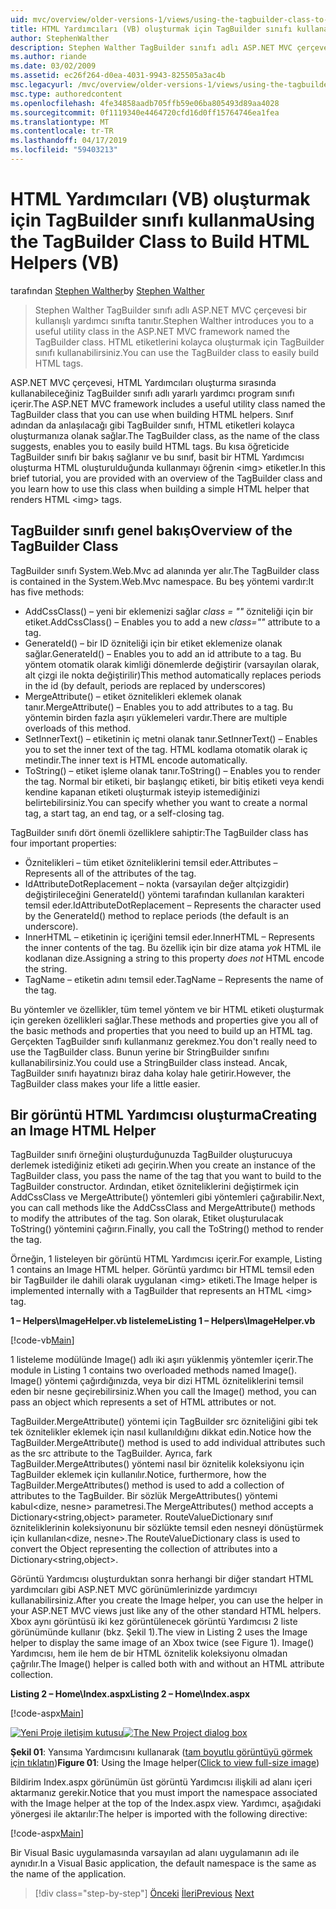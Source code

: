 ```yaml
---
uid: mvc/overview/older-versions-1/views/using-the-tagbuilder-class-to-build-html-helpers-vb
title: HTML Yardımcıları (VB) oluşturmak için TagBuilder sınıfı kullanarak | Microsoft Docs
author: StephenWalther
description: Stephen Walther TagBuilder sınıfı adlı ASP.NET MVC çerçevesi bir kullanışlı yardımcı sınıfta tanıtır. İçin TagBuilder sınıfı bir kolayca kullanabileceğiniz...
ms.author: riande
ms.date: 03/02/2009
ms.assetid: ec26f264-d0ea-4031-9943-825505a3ac4b
msc.legacyurl: /mvc/overview/older-versions-1/views/using-the-tagbuilder-class-to-build-html-helpers-vb
msc.type: authoredcontent
ms.openlocfilehash: 4fe34858aadb705ffb59e06ba805493d89aa4028
ms.sourcegitcommit: 0f1119340e4464720cfd16d0ff15764746ea1fea
ms.translationtype: MT
ms.contentlocale: tr-TR
ms.lasthandoff: 04/17/2019
ms.locfileid: "59403213"
---
```

# <a name="using-the-tagbuilder-class-to-build-html-helpers-vb"></a><span data-ttu-id="571ab-104">HTML Yardımcıları (VB) oluşturmak için TagBuilder sınıfı kullanma</span><span class="sxs-lookup"><span data-stu-id="571ab-104">Using the TagBuilder Class to Build HTML Helpers (VB)</span></span>

<span data-ttu-id="571ab-105">tarafından [Stephen Walther](https://github.com/StephenWalther)</span><span class="sxs-lookup"><span data-stu-id="571ab-105">by [Stephen Walther](https://github.com/StephenWalther)</span></span>

> <span data-ttu-id="571ab-106">Stephen Walther TagBuilder sınıfı adlı ASP.NET MVC çerçevesi bir kullanışlı yardımcı sınıfta tanıtır.</span><span class="sxs-lookup"><span data-stu-id="571ab-106">Stephen Walther introduces you to a useful utility class in the ASP.NET MVC framework named the TagBuilder class.</span></span> <span data-ttu-id="571ab-107">HTML etiketlerini kolayca oluşturmak için TagBuilder sınıfı kullanabilirsiniz.</span><span class="sxs-lookup"><span data-stu-id="571ab-107">You can use the TagBuilder class to easily build HTML tags.</span></span>


<span data-ttu-id="571ab-108">ASP.NET MVC çerçevesi, HTML Yardımcıları oluşturma sırasında kullanabileceğiniz TagBuilder sınıfı adlı yararlı yardımcı program sınıfı içerir.</span><span class="sxs-lookup"><span data-stu-id="571ab-108">The ASP.NET MVC framework includes a useful utility class named the TagBuilder class that you can use when building HTML helpers.</span></span> <span data-ttu-id="571ab-109">Sınıf adından da anlaşılacağı gibi TagBuilder sınıfı, HTML etiketleri kolayca oluşturmanıza olanak sağlar.</span><span class="sxs-lookup"><span data-stu-id="571ab-109">The TagBuilder class, as the name of the class suggests, enables you to easily build HTML tags.</span></span> <span data-ttu-id="571ab-110">Bu kısa öğreticide TagBuilder sınıfı bir bakış sağlanır ve bu sınıf, basit bir HTML Yardımcısı oluşturma HTML oluşturulduğunda kullanmayı öğrenin &lt;img&gt; etiketler.</span><span class="sxs-lookup"><span data-stu-id="571ab-110">In this brief tutorial, you are provided with an overview of the TagBuilder class and you learn how to use this class when building a simple HTML helper that renders HTML &lt;img&gt; tags.</span></span>

## <a name="overview-of-the-tagbuilder-class"></a><span data-ttu-id="571ab-111">TagBuilder sınıfı genel bakış</span><span class="sxs-lookup"><span data-stu-id="571ab-111">Overview of the TagBuilder Class</span></span>

<span data-ttu-id="571ab-112">TagBuilder sınıfı System.Web.Mvc ad alanında yer alır.</span><span class="sxs-lookup"><span data-stu-id="571ab-112">The TagBuilder class is contained in the System.Web.Mvc namespace.</span></span> <span data-ttu-id="571ab-113">Bu beş yöntemi vardır:</span><span class="sxs-lookup"><span data-stu-id="571ab-113">It has five methods:</span></span>

- <span data-ttu-id="571ab-114">AddCssClass() – yeni bir eklemenizi sağlar *class = ""* özniteliği için bir etiket.</span><span class="sxs-lookup"><span data-stu-id="571ab-114">AddCssClass() – Enables you to add a new *class=""* attribute to a tag.</span></span>
- <span data-ttu-id="571ab-115">GenerateId() – bir ID özniteliği için bir etiket eklemenize olanak sağlar.</span><span class="sxs-lookup"><span data-stu-id="571ab-115">GenerateId() – Enables you to add an id attribute to a tag.</span></span> <span data-ttu-id="571ab-116">Bu yöntem otomatik olarak kimliği dönemlerde değiştirir (varsayılan olarak, alt çizgi ile nokta değiştirilir)</span><span class="sxs-lookup"><span data-stu-id="571ab-116">This method automatically replaces periods in the id (by default, periods are replaced by underscores)</span></span>
- <span data-ttu-id="571ab-117">MergeAttribute() – etiket öznitelikleri eklemek olanak tanır.</span><span class="sxs-lookup"><span data-stu-id="571ab-117">MergeAttribute() – Enables you to add attributes to a tag.</span></span> <span data-ttu-id="571ab-118">Bu yöntemin birden fazla aşırı yüklemeleri vardır.</span><span class="sxs-lookup"><span data-stu-id="571ab-118">There are multiple overloads of this method.</span></span>
- <span data-ttu-id="571ab-119">SetInnerText() – etiketinin iç metni olanak tanır.</span><span class="sxs-lookup"><span data-stu-id="571ab-119">SetInnerText() – Enables you to set the inner text of the tag.</span></span> <span data-ttu-id="571ab-120">HTML kodlama otomatik olarak iç metindir.</span><span class="sxs-lookup"><span data-stu-id="571ab-120">The inner text is HTML encode automatically.</span></span>
- <span data-ttu-id="571ab-121">ToString() – etiket işleme olanak tanır.</span><span class="sxs-lookup"><span data-stu-id="571ab-121">ToString() – Enables you to render the tag.</span></span> <span data-ttu-id="571ab-122">Normal bir etiketi, bir başlangıç etiketi, bir bitiş etiketi veya kendi kendine kapanan etiketi oluşturmak isteyip istemediğinizi belirtebilirsiniz.</span><span class="sxs-lookup"><span data-stu-id="571ab-122">You can specify whether you want to create a normal tag, a start tag, an end tag, or a self-closing tag.</span></span>
  

<span data-ttu-id="571ab-123">TagBuilder sınıfı dört önemli özelliklere sahiptir:</span><span class="sxs-lookup"><span data-stu-id="571ab-123">The TagBuilder class has four important properties:</span></span>

- <span data-ttu-id="571ab-124">Öznitelikleri – tüm etiket özniteliklerini temsil eder.</span><span class="sxs-lookup"><span data-stu-id="571ab-124">Attributes – Represents all of the attributes of the tag.</span></span>
- <span data-ttu-id="571ab-125">IdAttributeDotReplacement – nokta (varsayılan değer altçizgidir) değiştirileceğini GenerateId() yöntemi tarafından kullanılan karakteri temsil eder.</span><span class="sxs-lookup"><span data-stu-id="571ab-125">IdAttributeDotReplacement – Represents the character used by the GenerateId() method to replace periods (the default is an underscore).</span></span>
- <span data-ttu-id="571ab-126">InnerHTML – etiketinin iç içeriğini temsil eder.</span><span class="sxs-lookup"><span data-stu-id="571ab-126">InnerHTML – Represents the inner contents of the tag.</span></span> <span data-ttu-id="571ab-127">Bu özellik için bir dize atama *yok* HTML ile kodlanan dize.</span><span class="sxs-lookup"><span data-stu-id="571ab-127">Assigning a string to this property *does not* HTML encode the string.</span></span>
- <span data-ttu-id="571ab-128">TagName – etiketin adını temsil eder.</span><span class="sxs-lookup"><span data-stu-id="571ab-128">TagName – Represents the name of the tag.</span></span>

<span data-ttu-id="571ab-129">Bu yöntemler ve özellikler, tüm temel yöntem ve bir HTML etiketi oluşturmak için gereken özellikleri sağlar.</span><span class="sxs-lookup"><span data-stu-id="571ab-129">These methods and properties give you all of the basic methods and properties that you need to build up an HTML tag.</span></span> <span data-ttu-id="571ab-130">Gerçekten TagBuilder sınıfı kullanmanız gerekmez.</span><span class="sxs-lookup"><span data-stu-id="571ab-130">You don't really need to use the TagBuilder class.</span></span> <span data-ttu-id="571ab-131">Bunun yerine bir StringBuilder sınıfını kullanabilirsiniz.</span><span class="sxs-lookup"><span data-stu-id="571ab-131">You could use a StringBuilder class instead.</span></span> <span data-ttu-id="571ab-132">Ancak, TagBuilder sınıfı hayatınızı biraz daha kolay hale getirir.</span><span class="sxs-lookup"><span data-stu-id="571ab-132">However, the TagBuilder class makes your life a little easier.</span></span>

## <a name="creating-an-image-html-helper"></a><span data-ttu-id="571ab-133">Bir görüntü HTML Yardımcısı oluşturma</span><span class="sxs-lookup"><span data-stu-id="571ab-133">Creating an Image HTML Helper</span></span>

<span data-ttu-id="571ab-134">TagBuilder sınıfı örneğini oluşturduğunuzda TagBuilder oluşturucuya derlemek istediğiniz etiketi adı geçirin.</span><span class="sxs-lookup"><span data-stu-id="571ab-134">When you create an instance of the TagBuilder class, you pass the name of the tag that you want to build to the TagBuilder constructor.</span></span> <span data-ttu-id="571ab-135">Ardından, etiket özniteliklerini değiştirmek için AddCssClass ve MergeAttribute() yöntemleri gibi yöntemleri çağırabilir.</span><span class="sxs-lookup"><span data-stu-id="571ab-135">Next, you can call methods like the AddCssClass and MergeAttribute() methods to modify the attributes of the tag.</span></span> <span data-ttu-id="571ab-136">Son olarak, Etiket oluşturulacak ToString() yöntemini çağırın.</span><span class="sxs-lookup"><span data-stu-id="571ab-136">Finally, you call the ToString() method to render the tag.</span></span>

<span data-ttu-id="571ab-137">Örneğin, 1 listeleyen bir görüntü HTML Yardımcısı içerir.</span><span class="sxs-lookup"><span data-stu-id="571ab-137">For example, Listing 1 contains an Image HTML helper.</span></span> <span data-ttu-id="571ab-138">Görüntü yardımcı bir HTML temsil eden bir TagBuilder ile dahili olarak uygulanan &lt;img&gt; etiketi.</span><span class="sxs-lookup"><span data-stu-id="571ab-138">The Image helper is implemented internally with a TagBuilder that represents an HTML &lt;img&gt; tag.</span></span>

<span data-ttu-id="571ab-139">**1 – Helpers\ImageHelper.vb listeleme**</span><span class="sxs-lookup"><span data-stu-id="571ab-139">**Listing 1 – Helpers\ImageHelper.vb**</span></span>

[!code-vb[Main](using-the-tagbuilder-class-to-build-html-helpers-vb/samples/sample1.vb)]

<span data-ttu-id="571ab-140">1 listeleme modülünde Image() adlı iki aşırı yüklenmiş yöntemler içerir.</span><span class="sxs-lookup"><span data-stu-id="571ab-140">The module in Listing 1 contains two overloaded methods named Image().</span></span> <span data-ttu-id="571ab-141">Image() yöntemi çağırdığınızda, veya bir dizi HTML özniteliklerini temsil eden bir nesne geçirebilirsiniz.</span><span class="sxs-lookup"><span data-stu-id="571ab-141">When you call the Image() method, you can pass an object which represents a set of HTML attributes or not.</span></span>

<span data-ttu-id="571ab-142">TagBuilder.MergeAttribute() yöntemi için TagBuilder src özniteliğini gibi tek tek öznitelikler eklemek için nasıl kullanıldığını dikkat edin.</span><span class="sxs-lookup"><span data-stu-id="571ab-142">Notice how the TagBuilder.MergeAttribute() method is used to add individual attributes such as the src attribute to the TagBuilder.</span></span> <span data-ttu-id="571ab-143">Ayrıca, fark TagBuilder.MergeAttributes() yöntemi nasıl bir öznitelik koleksiyonu için TagBuilder eklemek için kullanılır.</span><span class="sxs-lookup"><span data-stu-id="571ab-143">Notice, furthermore, how the TagBuilder.MergeAttributes() method is used to add a collection of attributes to the TagBuilder.</span></span> <span data-ttu-id="571ab-144">Bir sözlük MergeAttributes() yöntemi kabul&lt;dize, nesne&gt; parametresi.</span><span class="sxs-lookup"><span data-stu-id="571ab-144">The MergeAttributes() method accepts a Dictionary&lt;string,object&gt; parameter.</span></span> <span data-ttu-id="571ab-145">RouteValueDictionary sınıf özniteliklerinin koleksiyonunu bir sözlükte temsil eden nesneyi dönüştürmek için kullanılan&lt;dize, nesne&gt;.</span><span class="sxs-lookup"><span data-stu-id="571ab-145">The RouteValueDictionary class is used to convert the Object representing the collection of attributes into a Dictionary&lt;string,object&gt;.</span></span>

<span data-ttu-id="571ab-146">Görüntü Yardımcısı oluşturduktan sonra herhangi bir diğer standart HTML yardımcıları gibi ASP.NET MVC görünümlerinizde yardımcıyı kullanabilirsiniz.</span><span class="sxs-lookup"><span data-stu-id="571ab-146">After you create the Image helper, you can use the helper in your ASP.NET MVC views just like any of the other standard HTML helpers.</span></span> <span data-ttu-id="571ab-147">Xbox aynı görüntüsü iki kez görüntülenecek görüntü Yardımcısı 2 liste görünümünde kullanır (bkz. Şekil 1).</span><span class="sxs-lookup"><span data-stu-id="571ab-147">The view in Listing 2 uses the Image helper to display the same image of an Xbox twice (see Figure 1).</span></span> <span data-ttu-id="571ab-148">Image() Yardımcısı, hem ile hem de bir HTML öznitelik koleksiyonu olmadan çağrılır.</span><span class="sxs-lookup"><span data-stu-id="571ab-148">The Image() helper is called both with and without an HTML attribute collection.</span></span>

<span data-ttu-id="571ab-149">**Listing 2 – Home\Index.aspx**</span><span class="sxs-lookup"><span data-stu-id="571ab-149">**Listing 2 – Home\Index.aspx**</span></span>

[!code-aspx[Main](using-the-tagbuilder-class-to-build-html-helpers-vb/samples/sample2.aspx)]


<span data-ttu-id="571ab-150">[![Yeni Proje iletişim kutusu](using-the-tagbuilder-class-to-build-html-helpers-vb/_static/image1.jpg)](using-the-tagbuilder-class-to-build-html-helpers-vb/_static/image1.png)</span><span class="sxs-lookup"><span data-stu-id="571ab-150">[![The New Project dialog box](using-the-tagbuilder-class-to-build-html-helpers-vb/_static/image1.jpg)](using-the-tagbuilder-class-to-build-html-helpers-vb/_static/image1.png)</span></span>

<span data-ttu-id="571ab-151">**Şekil 01**: Yansıma Yardımcısını kullanarak ([tam boyutlu görüntüyü görmek için tıklatın](using-the-tagbuilder-class-to-build-html-helpers-vb/_static/image2.png))</span><span class="sxs-lookup"><span data-stu-id="571ab-151">**Figure 01**: Using the Image helper([Click to view full-size image](using-the-tagbuilder-class-to-build-html-helpers-vb/_static/image2.png))</span></span>


<span data-ttu-id="571ab-152">Bildirim Index.aspx görünümün üst görüntü Yardımcısı ilişkili ad alanı içeri aktarmanız gerekir.</span><span class="sxs-lookup"><span data-stu-id="571ab-152">Notice that you must import the namespace associated with the Image helper at the top of the Index.aspx view.</span></span> <span data-ttu-id="571ab-153">Yardımcı, aşağıdaki yönergesi ile aktarılır:</span><span class="sxs-lookup"><span data-stu-id="571ab-153">The helper is imported with the following directive:</span></span>

[!code-aspx[Main](using-the-tagbuilder-class-to-build-html-helpers-vb/samples/sample3.aspx)]

<span data-ttu-id="571ab-154">Bir Visual Basic uygulamasında varsayılan ad alanı uygulamanın adı ile aynıdır.</span><span class="sxs-lookup"><span data-stu-id="571ab-154">In a Visual Basic application, the default namespace is the same as the name of the application.</span></span>

> [!div class="step-by-step"]
> <span data-ttu-id="571ab-155">[Önceki](creating-custom-html-helpers-vb.md)
> [İleri](creating-page-layouts-with-view-master-pages-vb.md)</span><span class="sxs-lookup"><span data-stu-id="571ab-155">[Previous](creating-custom-html-helpers-vb.md)
[Next](creating-page-layouts-with-view-master-pages-vb.md)</span></span>
